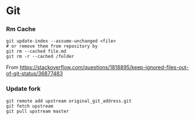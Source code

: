 # Git

### Rm Cache
```shell
git update-index --assume-unchanged <file>
# or remove them from repository by
git rm --cached file.md
git rm -r --cached /folder
```

From <https://stackoverflow.com/questions/1818895/keep-ignored-files-out-of-git-status/36877483> 

### Update fork

```
git remote add upstream original_git_address.git
git fetch upstream 
git pull upstream master
```
